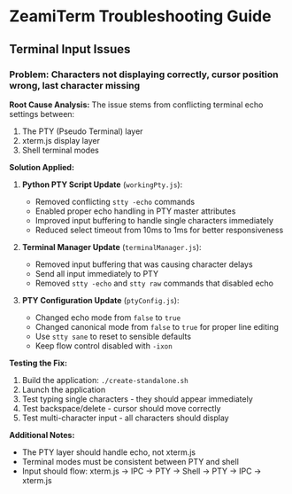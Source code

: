 # ZeamiTerm Troubleshooting Guide

## Terminal Input Issues

### Problem: Characters not displaying correctly, cursor position wrong, last character missing

**Root Cause Analysis:**
The issue stems from conflicting terminal echo settings between:
1. The PTY (Pseudo Terminal) layer
2. xterm.js display layer
3. Shell terminal modes

**Solution Applied:**

1. **Python PTY Script Update** (`workingPty.js`):
   - Removed conflicting `stty -echo` commands
   - Enabled proper echo handling in PTY master attributes
   - Improved input buffering to handle single characters immediately
   - Reduced select timeout from 10ms to 1ms for better responsiveness

2. **Terminal Manager Update** (`terminalManager.js`):
   - Removed input buffering that was causing character delays
   - Send all input immediately to PTY
   - Removed `stty -echo` and `stty raw` commands that disabled echo

3. **PTY Configuration Update** (`ptyConfig.js`):
   - Changed echo mode from `false` to `true`
   - Changed canonical mode from `false` to `true` for proper line editing
   - Use `stty sane` to reset to sensible defaults
   - Keep flow control disabled with `-ixon`

**Testing the Fix:**
1. Build the application: `./create-standalone.sh`
2. Launch the application
3. Test typing single characters - they should appear immediately
4. Test backspace/delete - cursor should move correctly
5. Test multi-character input - all characters should display

**Additional Notes:**
- The PTY layer should handle echo, not xterm.js
- Terminal modes must be consistent between PTY and shell
- Input should flow: xterm.js → IPC → PTY → Shell → PTY → IPC → xterm.js